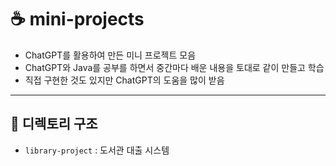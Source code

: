 # ☕ mini-projects
- ChatGPT를 활용하여 만든 미니 프로젝트 모음
- ChatGPT와 Java를 공부를 하면서 중간마다 배운 내용을 토대로 같이 만들고 학습
- 직접 구현한 것도 있지만 ChatGPT의 도움을 많이 받음

---

## 📁 디렉토리 구조
- `library-project` : 도서관 대출 시스템
